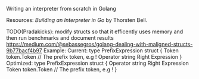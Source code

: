 Writing an interpreter from scratch in Golang  

Resources:
*Building an Interpreter in Go* by Thorsten Bell.

<!-- TODO(Pradakicks): Add postfix operators
reference prefixParseFn implementation parser/parser.go
 -->

TODO(Pradakicks): modify structs so that it efficently uses memory and then run benchmarks and document results
<https://medium.com/@sebassegros/golang-dealing-with-maligned-structs-9b77bacf4b97>
Example:
Current:
type PrefixExpression struct {
 Token    token.Token // The prefix token, e.g !
 Operator string
 Right    Expression
}
Optimized:
type PrefixExpression struct {
 Operator string
 Right    Expression
 Token    token.Token // The prefix token, e.g !
}

